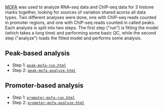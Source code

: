 [MOFA](https://github.com/PMBio/MOFA) was used to analyze RNA-seq data
and ChIP-seq data for 3 histone marks together, looking for sources of
variation shared acorss all data types. Two different analyses were
done, one with ChIP-seq reads counted in promoter regions, and one
with ChIP-seq reads counted in called peaks. Each analysis is split
into two steps. The first step ("run") is fitting the model (which
takes a long time) and performing some basic QC, while the second step
("analyze") loads the fitted model and performs some analysis.

## Peak-based analysis

- Step 1: [`peak-mofa-run.html`](peak-mofa-run.html)
- Step 2: [`peak-mofa-analyze.html`](peak-mofa-analyze.html)

## Promoter-based analysis

- Step 1: [`promoter-mofa-run.html`](promoter-mofa-run.html)
- Step 2: [`promoter-mofa-analyze.html`](promoter-mofa-analyze.html)
